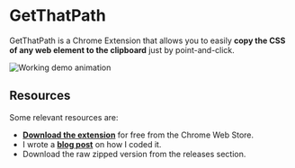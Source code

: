 # GetThatPath

GetThatPath is a Chrome Extension that allows you to easily **copy the CSS of any web element to the clipboard** just by point-and-click.

![Working demo animation](http://blog.alexboboc.com/wp-content/uploads/2019/02/chrome_extension_get_css_path_2.gif)

## Resources 

Some relevant resources are:

- [**Download the extension**](https://blog.alexboboc.com/writing-a-chrome-extension-to-extract-css-paths-faster/) for free from the Chrome Web Store.
- I wrote a [**blog post**](https://blog.alexboboc.com/writing-a-chrome-extension-to-extract-css-paths-faster/) on how I coded it.
- Download the raw zipped version from the releases section.